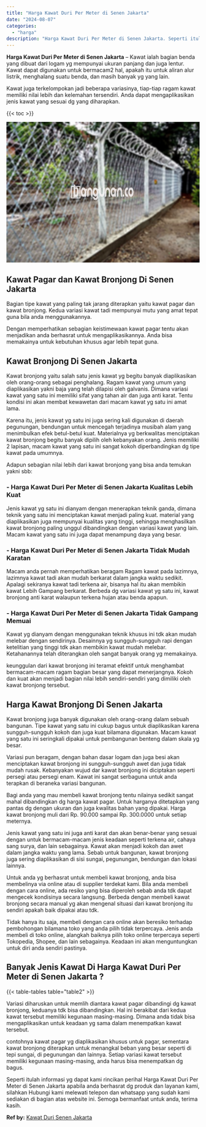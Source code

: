 ```yaml
---
title: "Harga Kawat Duri Per Meter di Senen Jakarta"
date: "2024-08-07"
categories: 
  - "harga"
description: "Harga Kawat Duri Per Meter di Senen Jakarta. Seperti itulah informasi yg dapat kami rincikan perihal Harga Kawat Duri Per Meter di Senen Jakarta apabila anda..."
---
```


**Harga Kawat Duri Per Meter di Senen Jakarta** – Kawat ialah bagian benda yang dibuat dari logam yg mempunyai ukuran panjang dan juga lentur. Kawat dapat digunakan untuk bermacam2 hal, apakah itu untuk aliran alur listrik, menghalang suatu benda, dan masih banyak yg yang lain.

Kawat juga terkelompokan jadi beberapa variasinya, tiap-tiap ragam kawat memiliki nilai lebih dan kelemahan tersendiri. Anda dapat mengaplikasikan jenis kawat yang sesuai dg yang diharapkan.

{{< toc >}}

![Harga Kawat Duri Per Meter di Senen Jakarta](/images/jual-kawat-murah33.png)

## Kawat Pagar dan Kawat Bronjong Di Senen Jakarta

Bagian tipe kawat yang paling tak jarang diterapkan yaitu kawat pagar dan kawat bronjong. Kedua variasi kawat tadi mempunyai mutu yang amat tepat guna bila anda menggunakannya.

Dengan memperhatikan sebagian keistimewaan kawat pagar tentu akan menjadikan anda berhasrat untuk mengaplikasikannya. Anda bisa memakainya untuk kebutuhan khusus agar lebih tepat guna.

## Kawat Bronjong Di Senen Jakarta

Kawat bronjong yaitu salah satu jenis kawat yg begitu banyak diaplikasikan oleh orang-orang sebagai penghalang. Ragam kawat yang umum yang diaplikasikan yakni baja yang telah dilapisi oleh galvanis. Dimana variasi kawat yang satu ini memiliki sifat yang tahan air dan juga anti karat. Tentu kondisi ini akan membat kewawetan dari macam kawat yg satu ini amat lama.

Karena itu, jenis kawat yg satu ini juga sering kali digunakan di daerah pegunungan, bendungan untuk mencegah terjadinya musibah alam yang menimbulkan efek betul-betul kuat. Materialnya yg berkwalitas menciptakan kawat bronjong begitu banyak dipilih oleh kebanyakan orang. Jenis memiliki 2 lapisan, macam kawat yang satu ini sangat kokoh diperbandingkan dg tipe kawat pada umumnya.

Adapun sebagian nilai lebih dari kawat bronjong yang bisa anda temukan yakni sbb:

### \- Harga Kawat Duri Per Meter di Senen Jakarta Kualitas Lebih Kuat

Jenis kawat yg satu ini dianyam dengan menerapkan teknik ganda, dimana teknik yang satu ini menciptakan kawat menjadi paling kuat. material yang diaplikasikan juga mempunyai kualitas yang tinggi, sehingga menghasilkan kawat bronjong paling unggul dibandingkan dengan variasi kawat yang lain. Macam kawat yang satu ini juga dapat menampung daya yang besar.

### \- Harga Kawat Duri Per Meter di Senen Jakarta Tidak Mudah Karatan

Macam anda pernah memperhatikan beragam Ragam kawat pada lazimnya, lazimnya kawat tadi akan mudah berkarat dalam jangka waktu sedikit. Apalagi sekiranya kawat tadi terkena air, bisanya hal itu akan membikin kawat Lebih Gampang berkarat. Berbeda dg variasi kawat yg satu ini, kawat bronjong anti karat walaupun terkena hujan atau benda apapun.

### \- Harga Kawat Duri Per Meter di Senen Jakarta Tidak Gampang Memuai

Kawat yg dianyam dengan menggunakan teknik khusus ini tdk akan mudah melebar dengan sendirinya. Desainnya yg sungguh-sungguh rapi dengan ketelitian yang tinggi tdk akan membikin kawat mudah melebar. Ketahanannya telah diterangkan oleh sangat banyak orang yg memakainya.

keunggulan dari kawat bronjong ini teramat efektif untuk menghambat bermacam-macam ragam bagian besar yang dapat menerjangnya. Kokoh dan kuat akan menjadi bagian nilai lebih sendiri-sendiri yang dimiliki oleh kawat bronjong tersebut.

## Harga Kawat Bronjong Di Senen Jakarta

Kawat bronjong juga banyak digunakan oleh orang-orang dalam sebuah bangunan. Tipe kawat yang satu ini cukup bagus untuk diaplikasikan karena sungguh-sungguh kokoh dan juga kuat bilamana digunakan. Macam kawat yang satu ini seringkali dipakai untuk pembangunan benteng dalam skala yg besar.

Variasi pun beragam, dengan bahan dasar logam dan juga besi akan menciptakan kawat bronjong ini sungguh-sungguh awet dan juga tidak mudah rusak. Kebanyakan wujud dar kawat bronjong ini diciptakan seperti persegi atau persegi enam. Kawat ini sangat serbaguna untuk anda terapkan di beraneka variasi bangunan.

Bagi anda yang mau membeli kawat bronjong tentu nilainya sedikit sangat mahal dibandingkan dg harga kawat pagar. Untuk harganya ditetapkan yang pantas dg dengan ukuran dan juga kwalitas bahan yang dipakai. Harga kawat bronjong muli dari Rp. 90.000 sampai Rp. 300.0000 untuk setiap meternya.

Jenis kawat yang satu ini juga anti karat dan akan benar-benar yang sesuai dengan untuk bermacam-macam jenis keadaan seperti terkena air, cahaya sang surya, dan lain sebagainya. Kawat akan menjadi kokoh dan awet dalam jangka waktu yang lama. Sebab untuk bangunan, kawat bronjong juga sering diaplikasikan di sisi sungai, pegunungan, bendungan dan lokasi lainnya.

Untuk anda yg berhasrat untuk membeli kawat bronjong, anda bisa membelinya via online atau di supplier terdekat kami. Bila anda membeli dengan cara online, ada resiko yang bisa diperoleh sebab anda tdk dapat mengecek kondisinya secara langsung. Berbeda dengan membeli kawat bronjong secara manual yg akan mengenal situasi dari kawat bronjong itu sendiri apakah baik dipakai atau tdk.

Tidak hanya itu saja, membeli dengan cara online akan beresiko terhadap pembohongan bilamana toko yang anda pilih tidak terpercaya. Jenis anda membeli di toko online, alangkah baiknya pilih toko online terpercaya seperti Tokopedia, Shopee, dan lain sebagainya. Keadaan ini akan menguntungkan untuk diri anda sendiri pastinya.

## Banyak Jenis Kawat Di Harga Kawat Duri Per Meter di Senen Jakarta ?

{{< table-tables table="table2" >}}

Variasi diharuskan untuk memlih diantara kawat pagar dibandingi dg kawat bronjong, keduanya tdk bisa dibandingkan. Hal ini berakibat dari kedua kawat tersebut memiliki kegunaan masing-masing. Dimana anda tidak bisa mengaplikasikan untuk keadaan yg sama dalam menempatkan kawat tersebut.

contohnya kawat pagar yg diaplikasikan khusus untuk pagar, sementara kawat bronjong diterapkan untuk menangkal beban yang besar seperti di tepi sungai, di pegunungan dan lainnya. Setiap variasi kawat tersebut memiliki kegunaan masing-masing, anda harus bisa menempatkan dg bagus.

Seperti itulah informasi yg dapat kami rincikan perihal Harga Kawat Duri Per Meter di Senen Jakarta apabila anda berhasrat dg produk dan layanan kami, silahkan Hubungi kami melewati telepon dan whatsapp yang sudah kami sediakan di bagian atas website ini. Semoga bermanfaat untuk anda, terima kasih.

**Ref by:** [Kawat Duri Senen Jakarta](https://id.wikipedia.org/wiki/Kawat)
